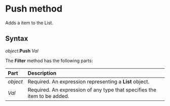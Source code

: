 # Push method

Adds a item to the List.

## Syntax

_object_.**Push** _Val_

The **Filter** method has the following parts:

Part               | Description
:---               | :---
_object_           | Required. An expression representing a **List** object.
_Val_              | Required. An expression of any type that specifies the item to be added.
